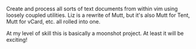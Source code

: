 Create and process all sorts of text documents from within vim using loosely coupled utilities. Liz is a rewrite of Mutt, but it's also Mutt for Tent, Mutt for vCard, etc. all rolled into one.

At my level of skill this is basically a moonshot project. At least it will be exciting!
